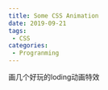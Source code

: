 ```yaml
---
title: Some CSS Animation
date: 2019-09-21
tags:
 - CSS
categories:
 - Progranming
---
```


画几个好玩的loding动画特效